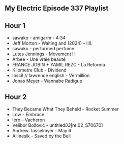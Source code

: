 ## My Electric Episode 337 Playlist

## Hour 1

- sawako - amigarm - 4:34
- Jeff Morton - Waiting and (2024) - IIII.
- sawako - performed perfume
- Lutes Jennings - Movement II
- Arbee - Une vraie beauté
- FRANCE JOBIN + YAMIL REZC - La Reforma
- Kilometre Club - Dividend
- loscil // lawrence english - Vermillion
- Jonas Meyer - Wannabe Radigue

## Hour 2

- They Became What They Beheld - Rocket Summer
- Low - Embrace
- lero - Vacheron
- Velibor Božović - untitled*03*[re.02_S70670]
- Andrew Tasselmyer - May 6
- Allinesik - Saved by the Bell
